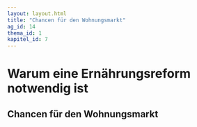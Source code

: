 ```yaml
---
layout: layout.html
title: "Chancen für den Wohnungsmarkt"
ag_id: 14
thema_id: 1
kapitel_id: 7
---
```


# Warum eine Ernährungsreform notwendig ist

## Chancen für den Wohnungsmarkt

